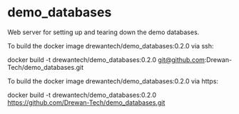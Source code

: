 # demo_databases
Web server for setting up and tearing down the demo databases.

To build the docker image drewantech/demo_databases:0.2.0 via ssh:

docker build -t drewantech/demo_databases:0.2.0 git@github.com:Drewan-Tech/demo_databases.git

To build the docker image drewantech/demo_databases:0.2.0 via https:

docker build -t drewantech/demo_databases:0.2.0 https://github.com/Drewan-Tech/demo_databases.git
